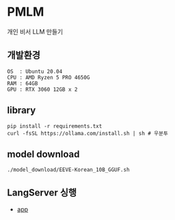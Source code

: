 # PMLM
개인 비서 LLM 만들기

## 개발환경
```
OS  : Ubuntu 20.04
CPU : AMD Ryzen 5 PRO 4650G
RAM : 64GB
GPU : RTX 3060 12GB x 2
```

## library
```
pip install -r requirements.txt
curl -fsSL https://ollama.com/install.sh | sh # 우분투
```

## model download
```
./model_download/EEVE-Korean_10B_GGUF.sh
```

## LangServer 싱행 
- [app](app)